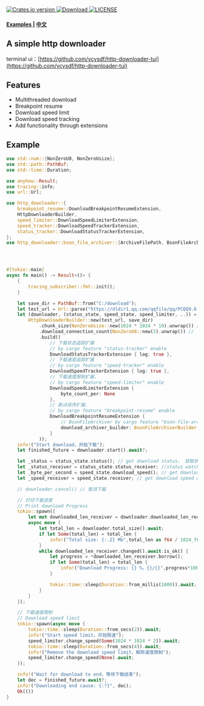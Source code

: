 <div>
  <!-- Crates version -->
  <a href="https://crates.io/crates/http-downloader">
    <img src="https://shields.io/crates/v/http-downloader" alt="Crates.io version" />
  </a>
  <!-- Downloads -->
  <a href="https://crates.io/crates/http-downloader">
    <img src="https://shields.io/crates/d/http-downloader" alt="Download" />
  </a>
  <!-- Downloads -->
  <a href="https://github.com/ycysdf/http-downloader/blob/main/LICENSE">
    <img src="https://shields.io/crates/l/http-downloader" alt="LICENSE" />
  </a>
</div>


<div>
  <h4>
    <a href="https://github.com/ycysdf/http-downloader/blob/main/examples"> Examples </a>
    <span> | </span>
    <a href="https://github.com/ycysdf/http-downloader/blob/main/README.ZH.md"> 中文 </a>
  </h4>
</div>


## A simple http downloader

terminal ui：[https://github.com/ycysdf/http-downloader-tui](https://github.com/ycysdf/http-downloader-tui)

## Features 

- Multithreaded download
- Breakpoint resume
- Download speed limit
- Download speed tracking
- Add functionality through extensions

## Example

```rust
use std::num::{NonZeroU8, NonZeroUsize};
use std::path::PathBuf;
use std::time::Duration;

use anyhow::Result;
use tracing::info;
use url::Url;

use http_downloader::{
    breakpoint_resume::DownloadBreakpointResumeExtension,
    HttpDownloaderBuilder,
    speed_limiter::DownloadSpeedLimiterExtension,
    speed_tracker::DownloadSpeedTrackerExtension,
    status_tracker::DownloadStatusTrackerExtension,
};
use http_downloader::bson_file_archiver::{ArchiveFilePath, BsonFileArchiverBuilder};




#[tokio::main]
async fn main() -> Result<()> {
    {
        tracing_subscriber::fmt::init();
    }

    let save_dir = PathBuf::from("C:/download");
    let test_url = Url::parse("https://dldir1.qq.com/qqfile/qq/PCQQ9.6.9/QQ9.6.9.28878.exe")?;
    let (downloader, (status_state, speed_state, speed_limiter, ..)) =
        HttpDownloaderBuilder::new(test_url, save_dir)
            .chunk_size(NonZeroUsize::new(1024 * 1024 * 10).unwrap()) // 块大小
            .download_connection_count(NonZeroU8::new(3).unwrap()) // 下载连接数
            .build((
                // 下载状态追踪扩展
                // by cargo feature "status-tracker" enable
                DownloadStatusTrackerExtension { log: true },
                // 下载速度追踪扩展
                // by cargo feature "speed-tracker" enable
                DownloadSpeedTrackerExtension { log: true },
                // 下载速度限制扩展，
                // by cargo feature "speed-limiter" enable
                DownloadSpeedLimiterExtension {
                    byte_count_per: None
                },
                // 断点续传扩展，
                // by cargo feature "breakpoint-resume" enable
                DownloadBreakpointResumeExtension {
                    // BsonFileArchiver by cargo feature "bson-file-archiver" enable
                    download_archiver_builder: BsonFileArchiverBuilder::new(ArchiveFilePath::Suffix("bson".to_string()))
                }
            ));
    info!("Start download，开始下载");
    let finished_future = downloader.start().await?;

    let _status = status_state.status(); // get download status， 获取状态
    let _status_receiver = status_state.status_receiver; //status watcher，状态监听器
    let _byte_per_second = speed_state.download_speed(); // get download speed，Byte per second，获取速度，字节每秒
    let _speed_receiver = speed_state.receiver; // get download speed watcher，速度监听器

    // downloader.cancel() // 取消下载

    // 打印下载进度
    // Print download Progress
    tokio::spawn({
        let mut downloaded_len_receiver = downloader.downloaded_len_receiver().clone();
        async move {
            let total_len = downloader.total_size().await;
            if let Some(total_len) = total_len {
                info!("Total size: {:.2} Mb",total_len as f64 / 1024_f64/ 1024_f64);
            }
            while downloaded_len_receiver.changed().await.is_ok() {
                let progress = *downloaded_len_receiver.borrow();
                if let Some(total_len) = total_len {
                    info!("Download Progress: {} %，{}/{}",progress*100/total_len,progress,total_len);
                }

                tokio::time::sleep(Duration::from_millis(1000)).await;
            }
        }
    });

    // 下载速度限制
    // Download speed limit
    tokio::spawn(async move {
        tokio::time::sleep(Duration::from_secs(2)).await;
        info!("Start speed limit，开始限速");
        speed_limiter.change_speed(Some(1024 * 1024 * 2)).await;
        tokio::time::sleep(Duration::from_secs(4)).await;
        info!("Remove the download speed limit，解除速度限制");
        speed_limiter.change_speed(None).await;
    });

    info!("Wait for download to end，等待下载结束");
    let dec = finished_future.await?;
    info!("Downloading end cause: {:?}", dec);
    Ok(())
}
```